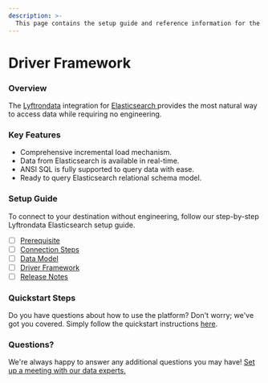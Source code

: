 ```yaml
---
description: >-
  This page contains the setup guide and reference information for the Elasticsearch source connector.
---
```


# Driver Framework

### Overview

The [Lyftrondata](https://www.lyftrondata.com/) integration for [Elasticsearch](https://www.lyftrondata.com/integration/elasticsearch/)[ ](https://www.lyftrondata.com/integration/elasticsearch/)provides the most natural way to access data while requiring no engineering.

### Key Features

* Comprehensive incremental load mechanism.
* Data from Elasticsearch is available in real-time.&#x20;
* ANSI SQL is fully supported to query data with ease.
* Ready to query Elasticsearch relational schema model.

### Setup Guide

To connect to your destination without engineering, follow our step-by-step Lyftrondata Elasticsearch setup guide.

* [ ] [Prerequisite](../../technology-analytics/elasticsearch/prerequisite.md)
* [ ] [Connection Steps](../../technology-analytics/elasticsearch/connection-steps.md)
* [ ] [Data Model](../../technology-analytics/elasticsearch/data-model/)
* [ ] [Driver Framework](../../technology-analytics/elasticsearch/driver-framework/)
* [ ] [Release Notes](../../technology-analytics/elasticsearch/release-notes.md)

### Quickstart Steps

Do you have questions about how to use the platform? Don't worry; we've got you covered. Simply follow the quickstart instructions [here](../../../quickstart-steps.md).

### Questions? <a href="#questions" id="questions"></a>

We're always happy to answer any additional questions you may have! [Set up a meeting with our data experts.](https://www.lyftrondata.com/book-a-meeting/)


